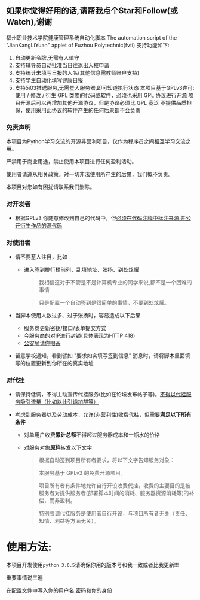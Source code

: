 ## 如果你觉得好用的话,请帮我点个Star和Follow(或Watch),谢谢
福州职业技术学院健康管理系统自动化脚本
The automation script of the "JianKangLiYuan" applet of Fuzhou Polytechnic(fvti)
支持功能如下:
1. 自动更新令牌,无需有人值守
2. 支持辅导员自动批准当日往返出入校申请
3. 支持统计未填写日报的人名(其他信息需教师账户支持)
4. 支持学生自动化填写健康日报
5. 支持5i03推送服务,无需登入服务器,即可知道执行状态
本项目基于GPLv3许可:
使用 / 修改 / 衍生 GPL 类库的代码或软件，必须也采用 GPL 协议进行开源
项目开源后可以再增加其他开源协议，但是协议必须比 GPL 宽泛
不提供品质担保，使用采用此协议的软件产生的任何后果都不会负责


### 免责声明

本项目为Python学习交流的开源非营利项目，仅作为程序员之间相互学习交流之用。

严禁用于商业用途，禁止使用本项目进行任何盈利活动。

使用者请遵从相关政策。对一切非法使用所产生的后果，我们概不负责。

本项目对您如有困扰请联系我们删除。

### 对开发者

* 根据GPLv3 你随意修改到自己的代码中，但<u>必须在代码注释中标注来源,并公开衍生作品的源代码</u>

### 对使用者

* 请不要惹人注目，比如

  * 进入签到排行榜前列、乱填地址、张扬、到处炫耀

    > 我相信这对于不管是不是计算机专业的同学来说,都不是一个困难的事情
    
    > 只是配置一个自动签到是很简单的事情，不要到处炫耀。

* 当脚本使用人数过多、过于张扬时，容易造成以下后果

  * 服务商更新密钥/接口/表单提交方式
  * 今服务商的对IP进行封锁(具体表现为HTTP 418)
  * <u>公安局请你喝茶</u>

* 留意学校通知，看到譬如 "要求如实填写签到信息" 消息时，请将脚本里面填写的位置更新到你所在的真实地址

### 对代挂

* 请保持低调，不得主动宣传代挂服务(比如在论坛发布帖子等)。<u>不得以代挂服务吸引流量（比如以此引诱加群等）</u>

* 考虑到服务器以及劳动成本，<u>允许(非营利性)收费代挂</u>，但需要**满足以下所有条件**

  * 对单用户收费**累计总额**不得超过服务器成本和一瓶水的价格

  * 对服务对象**原样**转发以下文字

    > 根据自动签到项目所有者要求，将以下文字告知服务对象：
    >
    > 本服务基于 GPLv3 的免费开源项目。
    >
    > 项目所有者有条件地允许自行开设收费代挂，收费的主要目的是被服务者对提供服务者(部署脚本时间的消耗、服务器资源消耗等)的补偿，而非盈利。
    >
    > 特别强调代挂服务是使用者自行开设，与项目所有者无关（责任、知情、利益等方面无关）。
    
# 使用方法:
本项目开发使用`python 3.6.5`请确保你用的版本号和我一致或者比我更新!!!<br />

重要事情说三遍

在配置文件中写入你的用户名,密码和你的身份
